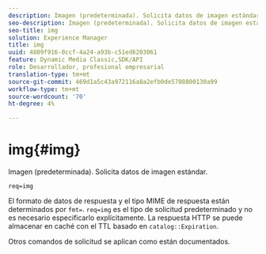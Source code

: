 ```yaml
---
description: Imagen (predeterminada). Solicita datos de imagen estándar.
seo-description: Imagen (predeterminada). Solicita datos de imagen estándar.
seo-title: img
solution: Experience Manager
title: img
uuid: 4809f916-0ccf-4a24-a93b-c51ed6203061
feature: Dynamic Media Classic,SDK/API
role: Desarrollador, profesional empresarial
translation-type: tm+mt
source-git-commit: 469d1a5c43a972116a8a2efb0de5708800130a99
workflow-type: tm+mt
source-wordcount: '70'
ht-degree: 4%

---
```



# img{#img}

Imagen (predeterminada). Solicita datos de imagen estándar.

`req=img`

El formato de datos de respuesta y el tipo MIME de respuesta están determinados por `fmt=`. `req=img` es el tipo de solicitud predeterminado y no es necesario especificarlo explícitamente. La respuesta HTTP se puede almacenar en caché con el TTL basado en `catalog::Expiration`.

Otros comandos de solicitud se aplican como están documentados.
